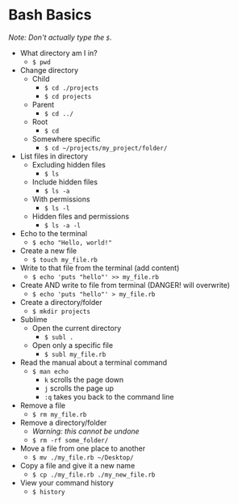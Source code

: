 # Bash Basics

_Note: Don't actually type the `$`._

* What directory am I in?
  * `$ pwd`
* Change directory
  * Child
    * `$ cd ./projects`
    * `$ cd projects`
  * Parent
    * `$ cd ../`
  * Root
    * `$ cd `
  * Somewhere specific
    * `$ cd ~/projects/my_project/folder/`
* List files in directory
  * Excluding hidden files
    * `$ ls`
  * Include hidden files
    * `$ ls -a`
  * With permissions
    * `$ ls -l`
  * Hidden files and permissions
    * `$ ls -a -l`
* Echo to the terminal
  * `$ echo "Hello, world!"`
* Create a new file
  * `$ touch my_file.rb`
* Write to that file from the terminal (add content)
  * `$ echo 'puts "hello"' >> my_file.rb`
* Create AND write to file from terminal (DANGER! will overwrite)
  * `$ echo 'puts "hello"' > my_file.rb`
* Create a directory/folder
  * `$ mkdir projects`
* Sublime
  * Open the current directory
    * `$ subl .`
  * Open only a specific file
    * `$ subl my_file.rb`
* Read the manual about a terminal command
  * `$ man echo`
    * `k` scrolls the page down
    * `j` scrolls the page up
    * `:q` takes you back to the command line
* Remove a file
  * `$ rm my_file.rb`
* Remove a directory/folder
  * _Warning: this cannot be undone_
  * `$ rm -rf some_folder/`
* Move a file from one place to another
  * `$ mv ./my_file.rb ~/Desktop/`
* Copy a file and give it a new name
  * `$ cp ./my_file.rb ./my_new_file.rb`
* View your command history
  * `$ history`

